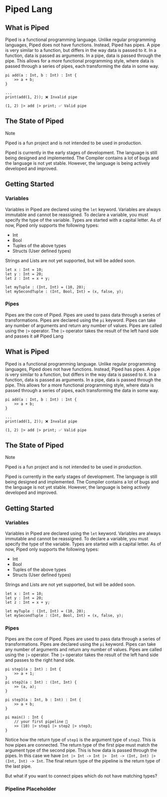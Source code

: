 # Piped Lang
## What is Piped
Piped is a functional programming language. Unlike regular programming languages, Piped does not have functions. Instead, Piped has pipes.
A pipe is very similar to a function, but differs in the way data is passed to it. In a function, data is passed as arguments. In a pipe, data is passed through the pipe. This allows for a more functional programming style, where data is passed through a series of pipes, each transforming the data in some way.
```
pi add(a : Int, b : Int) : Int {
    >> a + b;
}

...
print(add(1, 2)); ❌ Invalid pipe

(1, 2) |> add |> print; ✅ Valid pipe
```
## The State of Piped
> [!NOTE]
> Piped is a fun project and is not intended to be used in production.

Piped is currently in the early stages of development. The language is still being designed and implemented. The Compiler contains a lot of bugs and the language is not yet stable. However, the language is being actively developed and improved. 

## Getting Started
### Variables
Variables in Piped are declared using the `let` keyword. Variables are always immutable and cannot be reassigned. To declare a variable, you must specify the type of the variable. Types are started with a capital letter. As of now, Piped only supports the following types:
- Int
- Bool
- Tuples of the above types
- Structs (User defined types)

Strings and Lists are not yet supported, but will be added soon.

```
let x : Int = 10;
let y : Int = 20;
let z : Int = x + y;

let myTuple : (Int, Int) = (10, 20);
let mySecondTuple : (Int, Bool, Int) = (x, false, y);
```
### Pipes
Pipes are the core of Piped. Pipes are used to pass data through a series of transformations. Pipes are declared using the `pi` keyword. Pipes can take any number of arguments and return any number of values. Pipes are called using the `|>` operator. The `|>` operator takes the result of the left hand side and passes it a# Piped Lang
## What is Piped
Piped is a functional programming language. Unlike regular programming languages, Piped does not have functions. Instead, Piped has pipes.
A pipe is very similar to a function, but differs in the way data is passed to it. In a function, data is passed as arguments. In a pipe, data is passed through the pipe. This allows for a more functional programming style, where data is passed through a series of pipes, each transforming the data in some way.
```
pi add(a : Int, b : Int) : Int {
    >> a + b;
}

...
print(add(1, 2)); ❌ Invalid pipe

(1, 2) |> add |> print; ✅ Valid pipe
```
## The State of Piped
> [!NOTE]
> Piped is a fun project and is not intended to be used in production.

Piped is currently in the early stages of development. The language is still being designed and implemented. The Compiler contains a lot of bugs and the language is not yet stable. However, the language is being actively developed and improved. 

## Getting Started
### Variables
Variables in Piped are declared using the `let` keyword. Variables are always immutable and cannot be reassigned. To declare a variable, you must specify the type of the variable. Types are started with a capital letter. As of now, Piped only supports the following types:
- Int
- Bool
- Tuples of the above types
- Structs (User defined types)

Strings and Lists are not yet supported, but will be added soon.

```
let x : Int = 10;
let y : Int = 20;
let z : Int = x + y;

let myTuple : (Int, Int) = (10, 20);
let mySecondTuple : (Int, Bool, Int) = (x, false, y);
```
### Pipes
Pipes are the core of Piped. Pipes are used to pass data through a series of transformations. Pipes are declared using the `pi` keyword. Pipes can take any number of arguments and return any number of values. Pipes are called using the `|>` operator. The `|>` operator takes the result of the left hand side and passes to the right hand side.  
```
pi step1(a : Int) : Int {
    >> a + 1;
}
pi step2(a : Int) : (Int, Int) {
    >> (a, a);
}

pi step3(a : Int, b : Int) : Int {
    >> a + b;
}

pi main() : Int {
    // your first pipeline 🎉
    >> (10) |> step1 |> step2 |> step3;
}
```

Notice how the return type of `step1` is the argument type of `step2`. This is how pipes are connected. The return type of the first pipe must match the argument type of the second pipe. This is how data is passed through the pipes.
In this case we have `Int |> Int -> Int |>  Int -> (Int, Int) |> (Int, Int) -> Int`. The final return type of the pipeline is the return type of the last pipe.

But what if you want to connect pipes which do not have matching types? 

### Pipeline Placeholder


